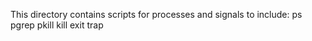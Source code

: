 This directory contains scripts for processes and signals to include:
ps
pgrep
pkill
kill
exit
trap
